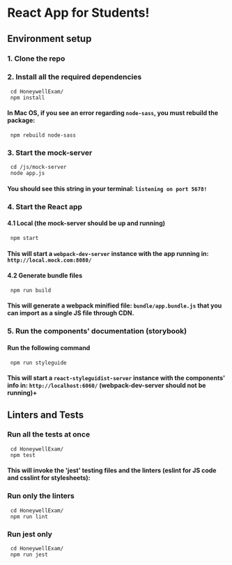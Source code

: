 # React App for Students!

## Environment setup

### 1. Clone the repo 

### 2. Install all the required dependencies

     cd HoneywellExam/
     npm install

#### In Mac OS, if you see an error regarding `node-sass`, you must rebuild the package:

     npm rebuild node-sass


### 3. Start the mock-server

     cd /js/mock-server
     node app.js

#### You should see this string in your terminal: `listening on port 5678!`

### 4. Start the React app

#### 4.1 Local (the mock-server should be up and running)

     npm start

#### This will start a `webpack-dev-server` instance with the app running in: `http://local.mock.com:8080/`

#### 4.2 Generate bundle files

     npm run build

#### This will generate a webpack minified file: `bundle/app.bundle.js` that you can import as a single JS file through CDN.

### 5. Run the components' documentation (storybook)  

#### Run the following command

     npm run styleguide

#### This will start a `react-styleguidist-server` instance with the components' info in: `http://localhost:6060/` (webpack-dev-server should not be running)+

## Linters and Tests

### Run all the tests at once

     cd HoneywellExam/
     npm test

#### This will invoke the 'jest' testing files and the linters (eslint for JS code and csslint for stylesheets):

### Run only the linters

     cd HoneywellExam/
     npm run lint

### Run jest only

     cd HoneywellExam/
     npm run jest
